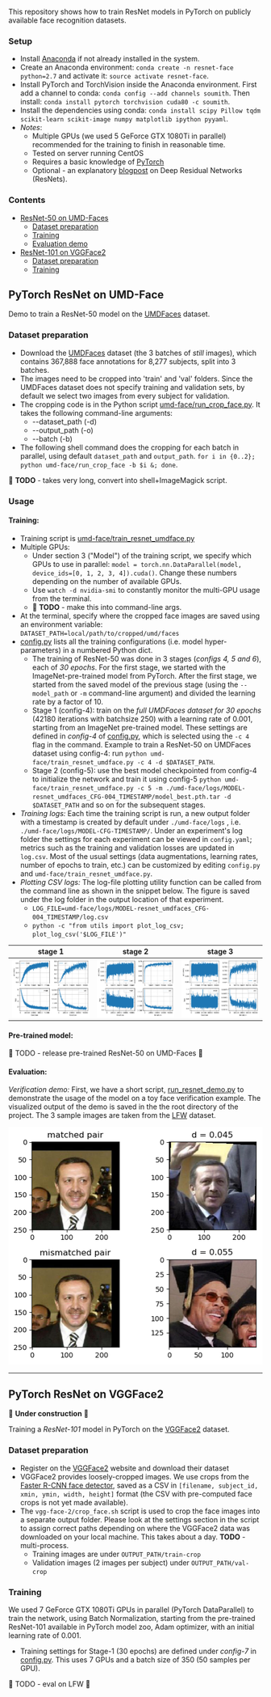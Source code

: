 
This repository shows how to train ResNet models in PyTorch on publicly available face recognition datasets.

### Setup

* Install [Anaconda](https://conda.io/docs/user-guide/install/linux.html) if not already installed in the system.
* Create an Anaconda environment: `conda create -n resnet-face python=2.7` and activate it: `source activate resnet-face`.
* Install PyTorch and TorchVision inside the Anaconda environment. First add a channel to conda: `conda config --add channels soumith`. Then install: `conda install pytorch torchvision cuda80 -c soumith`.
* Install the dependencies using conda: `conda install scipy Pillow tqdm scikit-learn scikit-image numpy matplotlib ipython pyyaml`.
* *Notes*:
    * Multiple GPUs (we used 5 GeForce GTX 1080Ti in parallel) recommended for the training to finish in reasonable time.
    * Tested on server running CentOS
    * Requires a basic knowledge of [PyTorch](http://pytorch.org/tutorials/beginner/deep_learning_60min_blitz.html) 
    * Optional - an explanatory [blogpost](https://blog.waya.ai/deep-residual-learning-9610bb62c355) on Deep Residual Networks (ResNets).

### Contents
- [ResNet-50 on UMD-Faces](https://github.com/AruniRC/resnet-face-pytorch#pytorch-resnet-on-umd-face)
    - [Dataset preparation](https://github.com/AruniRC/resnet-face-pytorch#dataset-preparation)
    - [Training](https://github.com/AruniRC/resnet-face-pytorch#training)
    - [Evaluation demo](https://github.com/AruniRC/resnet-face-pytorch#evaluation)
- [ResNet-101 on VGGFace2](https://github.com/AruniRC/resnet-face-pytorch#pytorch-resnet-on-vggface2)
    - [Dataset preparation](https://github.com/AruniRC/resnet-face-pytorch#dataset-preparation-1)
    - [Training](https://github.com/AruniRC/resnet-face-pytorch#training-1)



## PyTorch ResNet on UMD-Face

Demo to train a ResNet-50 model on the [UMDFaces](http://www.umdfaces.io/) dataset.

### Dataset preparation

* Download the [UMDFaces](http://www.umdfaces.io/) dataset (the 3 batches of _still_ images), which contains 367,888 face annotations for 8,277 subjects, split into 3 batches.
* The images need to be cropped into 'train' and 'val' folders. Since the UMDFaces dataset does not specify training and validation sets, by default we select two images from every subject for validation. 
* The cropping code is in the Python script [umd-face/run_crop_face.py](./umd-face/run_crop_face.py). It takes the following command-line arguments:
    * --dataset_path (-d)
    * --output_path (-o)
    * --batch (-b) 
* The following shell command does the cropping for each batch in parallel, using default `dataset_path` and `output_path`.
`for i in {0..2}; python umd-face/run_crop_face -b $i &; done`.

:small_red_triangle: **TODO** - takes very long, convert into shell+ImageMagick script.


### Usage

#### Training:  
* Training script is [umd-face/train_resnet_umdface.py](./umd-face/train_resnet_umdface.py)
* Multiple GPUs: 
    * Under section 3 ("Model") of the training script, we specify which GPUs to use in parallel: `model = torch.nn.DataParallel(model, device_ids=[0, 1, 2, 3, 4]).cuda()`. Change these numbers depending on the number of available GPUs. 
    * Use `watch -d nvidia-smi` to constantly monitor the multi-GPU usage from the terminal. 
    * :small_red_triangle: **TODO** - make this into command-line args.
* At the terminal, specify where the cropped face images are saved using an environment variable: `DATASET_PATH=local/path/to/cropped/umd/faces`
* [config.py](./config.py) lists all the training configurations (i.e. model hyper-parameters) in a numbered Python dict.
    * The training of ResNet-50 was done in 3 stages (*configs 4, 5 and 6*), each of *30 epochs*. For the first stage, we started with the ImageNet-pre-trained model from PyTorch. After the first stage, we started from the saved model of the previous stage (using the `--model_path` or `-m` command-line argument) and divided the learning rate by a factor of 10.
    * Stage 1 (config-4): train on  the *full UMDFaces dataset for 30 epochs* (42180 iterations with batchsize 250) with a learning rate of 0.001, starting from an ImageNet pre-trained model. These settings are defined in *config-4* of [config.py](./config.py), which is selected using the `-c 4` flag in the command. Example to train a ResNet-50 on UMDFaces dataset using config-4: run `python umd-face/train_resnet_umdface.py -c 4 -d $DATASET_PATH`.
    * Stage 2 (config-5): use the best model checkpointed from config-4 to initialize the network and train it using config-5 `python umd-face/train_resnet_umdface.py -c 5 -m ./umd-face/logs/MODEL-resnet_umdfaces_CFG-004_TIMESTAMP/model_best.pth.tar -d $DATASET_PATH` and so on for the subsequent stages.
* *Training logs:* Each time the training script is run, a new output folder with a timestamp is created by default under `./umd-face/logs` , i.e.  `./umd-face/logs/MODEL-CFG-TIMESTAMP/`. Under an experiment's log folder the settings for each experiment can be viewed in `config.yaml`; metrics such as the training and validation losses are updated in `log.csv`. 
Most of the usual settings (data augmentations, learning rates, number of epochs to train, etc.) can be customized by editing `config.py` and `umd-face/train_resnet_umdface.py`.
* *Plotting CSV logs:* The log-file plotting utility function can be called from the command line as shown in the snippet below. The figure is saved under the log folder in the output location of that experiment.
    * `LOG_FILE=umd-face/logs/MODEL-resnet_umdfaces_CFG-004_TIMESTAMP/log.csv`
    * `python -c "from utils import plot_log_csv; plot_log_csv('$LOG_FILE')"`

stage 1 |   stage 2  | stage 3  
:------:|:----------:|:--------:
![](samples/stage1_log_plots.png)|  ![](samples/stage2_log_plots.png) | ![](samples/stage3_log_plots.png) 


#### Pre-trained model: 

:red_circle: TODO - release pre-trained ResNet-50 on UMD-Faces :construction:


#### Evaluation: 

*Verification demo:* First, we have a short script, [run_resnet_demo.py](./run_resnet_demo.py) to demonstrate the usage of the model on a toy face verification example. The visualized output of the demo is saved in the the root directory of the project. The 3 sample images are taken from the [LFW](http://vis-www.cs.umass.edu/lfw/) dataset.

![](samples/demo_verif.png)


---


## PyTorch ResNet on VGGFace2

:construction: **Under construction** :construction:

Training a *ResNet-101* model in PyTorch on the [VGGFace2](https://www.robots.ox.ac.uk/~vgg/data/vgg_face2/) dataset.


### Dataset preparation

* Register on the [VGGFace2](https://www.robots.ox.ac.uk/~vgg/data/vgg_face2/) website and download their dataset
* VGGFace2 provides loosely-cropped images. We use crops from the [Faster R-CNN face detector](https://github.com/playerkk/face-py-faster-rcnn), saved as a CSV in `[filename, subject_id, xmin, ymin, width, height]` format (the CSV with pre-computed face crops is not yet made available).  
* The `vgg-face-2/crop_face.sh` script is used to crop the face images into a separate output folder. Please look at the settings section in the script to assign correct paths depending on where the VGGFace2 data was downloaded on your local machine. This takes about a day. **TODO** - multi-process.
    * Training images are under `OUTPUT_PATH/train-crop`
    * Validation images (2 images per subject) under `OUTPUT_PATH/val-crop`

### Training

We used 7 GeForce GTX 1080Ti GPUs in parallel (PyTorch DataParallel) to train the network, using Batch Normalization, starting from the pre-trained ResNet-101 available in PyTorch model zoo, Adam optimizer, with an initial learning rate of 0.001.
* Training settings for Stage-1 (30 epochs) are defined under *config-7* in [config.py](./config.py). This uses 7 GPUs and a batch size of 350 (50 samples per GPU).

:red_circle: TODO - eval on LFW :construction:



